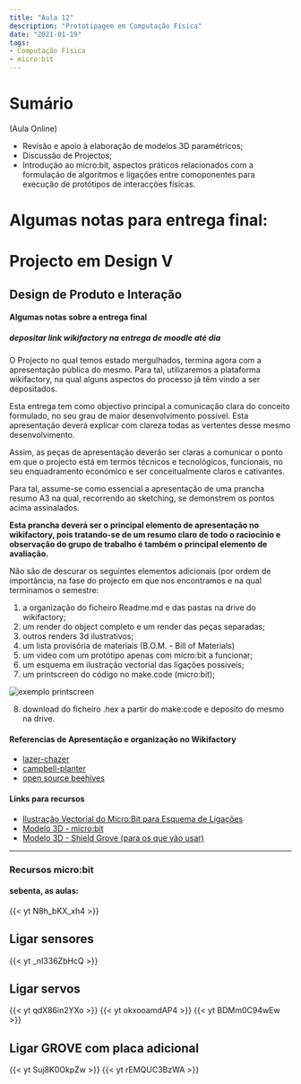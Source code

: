 ```yaml
---
title: "Aula 12"
description: "Prototipagem em Computação Física"
date: "2021-01-19"
tags:
- Computação Física
- micro:bit
---
```


# Sumário

(Aula Online)

* Revisão e apoio à elaboração de modelos 3D paramétricos;
* Discussão de Projectos;
* Introdução ao micro:bit, aspectos práticos relacionados com a formulação de algoritmos e ligações entre comoponentes para execução de protótipos de interacções físicas.
 
# Algumas notas para entrega final:

# Projecto em Design V
## Design de Produto e Interação

#### Algumas notas sobre a entrega final
##### depositar link wikifactory na entrega de moodle até dia

O Projecto no qual temos estado mergulhados, termina agora com a apresentação pública do mesmo. Para tal, utilizaremos a plataforma wikifactory, na qual alguns aspectos do processo já têm vindo a ser depositados.

Esta entrega tem como objectivo principal a comunicação clara do conceito formulado, no seu grau de maior desenvolvimento possível.
Esta apresentação deverá explicar com clareza todas as vertentes desse mesmo desenvolvimento.

Assim, as peças de apresentação deverão ser claras a comunicar o ponto em que o projecto está em termos técnicos e tecnológicos, funcionais, no seu enquadramento económico e ser conceitualmente claros e cativantes.

Para tal, assume-se como essencial a apresentação de uma prancha resumo A3 na qual, recorrendo ao sketching, se demonstrem os pontos acima assinalados.

**Esta prancha deverá ser o principal elemento de apresentação no wikifactory, pois tratando-se de um resumo claro de todo o raciocínio e observação do grupo de trabalho é também o principal elemento de avaliação.**

Não são de descurar os seguintes elementos adicionais (por ordem de importância, na fase do projecto em que nos encontramos e na qual terminamos o semestre:

1. a organização do ficheiro Readme.md e das pastas na drive do wikifactory;
2. um render do object completo e um render das peças separadas;
3. outros renders 3d ilustrativos;
4. um lista provisória de materiais (B.O.M. - Bill of Materials)
5. um video com um protótipo apenas com micro:bit a funcionar;
6. um esquema em ilustração vectorial das ligações possíveis;
7. um printscreen do código no make.code (micro:bit);

![exemplo printscreen](/images/mc2.png)

8. download do ficheiro .hex a partir do make:code e deposito do mesmo na drive.


#### Referencias de Apresentação e organização no Wikifactory 

* [lazer-chazer](https://wikifactory.com/@flowalistik/lazer-chazer)
* [campbell-planter](https://wikifactory.com/@flowalistik/campbell-planter)
* [open source beehives](https://projects.fablabs.io/+OSBeehives/barcelona-warre-beehive)


#### Links para recursos

* [Ilustração Vectorial do Micro:Bit para Esquema de Ligações](https://github.com/microbit-foundation/microbit-svg)
* [Modelo 3D - micro:bit](https://grabcad.com/library/microbit-go-bundle-micro-bit-bbc-1)
* [Modelo 3D - Shield Grove (para os que vão usar)](https://grabcad.com/library/shield-grove-pour-micro-bit-1)


___
### Recursos micro:bit

#### sebenta, as aulas:
{{< yt N8h_bKX_xh4 >}}

## Ligar sensores 
{{< yt _nI336ZbHcQ >}}

## Ligar servos 
{{< yt qdX86in2YXo >}}
{{< yt okxooamdAP4 >}}
{{< yt BDMm0C94wEw >}}

## Ligar GROVE com placa adicional 
{{< yt Suj8K0OkpZw >}}
{{< yt rEMQUC3BzWA >}}







